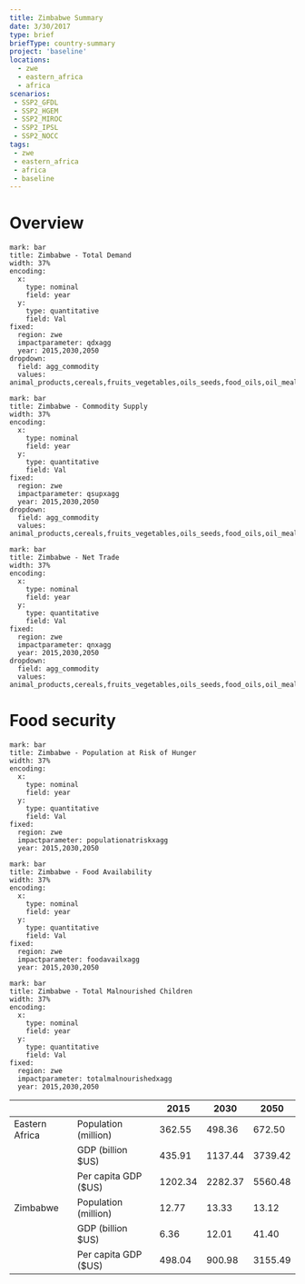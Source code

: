 ```yaml
---
title: Zimbabwe Summary
date: 3/30/2017
type: brief
briefType: country-summary
project: 'baseline'
locations:
  - zwe
  - eastern_africa
  - africa
scenarios:
 - SSP2_GFDL
 - SSP2_HGEM
 - SSP2_MIROC
 - SSP2_IPSL
 - SSP2_NOCC
tags:
 - zwe
 - eastern_africa
 - africa
 - baseline
---
```

# Overview 

```chart
mark: bar
title: Zimbabwe - Total Demand
width: 37%
encoding:
  x:
    type: nominal
    field: year
  y:
    type: quantitative
    field: Val
fixed:
  region: zwe
  impactparameter: qdxagg
  year: 2015,2030,2050
dropdown:
  field: agg_commodity
  values: animal_products,cereals,fruits_vegetables,oils_seeds,food_oils,oil_meals,other,pulses,roots_tubers,sugar
```

```chart
mark: bar
title: Zimbabwe - Commodity Supply
width: 37%
encoding:
  x:
    type: nominal
    field: year
  y:
    type: quantitative
    field: Val
fixed:
  region: zwe
  impactparameter: qsupxagg
  year: 2015,2030,2050
dropdown:
  field: agg_commodity
  values: animal_products,cereals,fruits_vegetables,oils_seeds,food_oils,oil_meals,other,pulses,roots_tubers,sugar
```

```chart
mark: bar
title: Zimbabwe - Net Trade
width: 37%
encoding:
  x:
    type: nominal
    field: year
  y:
    type: quantitative
    field: Val
fixed:
  region: zwe
  impactparameter: qnxagg
  year: 2015,2030,2050
dropdown:
  field: agg_commodity
  values: animal_products,cereals,fruits_vegetables,oils_seeds,food_oils,oil_meals,other,pulses,roots_tubers,sugar
```

# Food security

```chart
mark: bar
title: Zimbabwe - Population at Risk of Hunger
width: 37%
encoding:
  x:
    type: nominal
    field: year
  y:
    type: quantitative
    field: Val
fixed:
  region: zwe
  impactparameter: populationatriskxagg
  year: 2015,2030,2050
```

```chart
mark: bar
title: Zimbabwe - Food Availability
width: 37%
encoding:
  x:
    type: nominal
    field: year
  y:
    type: quantitative
    field: Val
fixed:
  region: zwe
  impactparameter: foodavailxagg
  year: 2015,2030,2050
```

```chart
mark: bar
title: Zimbabwe - Total Malnourished Children
width: 37%
encoding:
  x:
    type: nominal
    field: year
  y:
    type: quantitative
    field: Val
fixed:
  region: zwe
  impactparameter: totalmalnourishedxagg
  year: 2015,2030,2050
```

|   |   | 2015 | 2030 | 2050 |
|---|---|---|---|---|
| Eastern Africa | Population (million) | 362.55 | 498.36 | 672.50 |
|  | GDP (billion $US) | 435.91 | 1137.44 | 3739.42 |
|  | Per capita GDP ($US) | 1202.34 | 2282.37 | 5560.48 |
| Zimbabwe | Population (million) | 12.77 | 13.33 | 13.12 |
|  | GDP (billion $US) | 6.36 | 12.01 | 41.40 |
|  | Per capita GDP ($US) | 498.04| 900.98| 3155.49|